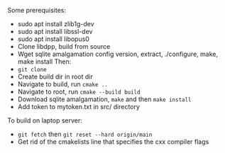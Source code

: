   Some prerequisites:
  - sudo apt install zlib1g-dev
  - sudo apt install libssl-dev
  - sudo apt install libopus0
  - Clone libdpp, build from source
  - Wget sqlite amalgamation config version, extract, ./configure, make, make install
  Then:
  - `git clone`
  - Create build dir in root dir
  - Navigate to build, run `cmake ..`
  - Navigate to root, run `cmake --build build`
  - Download sqlite amalgamation, `make` and then `make install`
  - Add token to mytoken.txt in src/ directory

  To build on laptop server:
  - `git fetch` then `git reset --hard origin/main`
  - Get rid of the cmakelists line that specifies the cxx compiler flags
